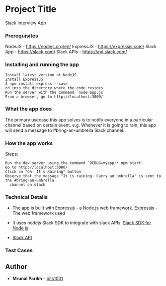 # Project Title

Slack Interview App

### Prerequisites

NodeJS - https://nodejs.org/en/
ExpressJS - https://expressjs.com/
Slack App - https://slack.com/
Slack APIs - https://api.slack.com/

### Installing and running the app
```
Install latest version of NodeJS
Install ExpressJS 
$ npm install express --save
cd into the directory where the code resides
Run the server with the command `node app.js`
From a browser, go to http://localhost:3000/
```

### What the app does
The primary usecase this app solves is to notify everyone in a particular channel based on certain event.
e.g. Whehever it is going to rain, this app will send a message to #bring-an-umbrella Slack channel. 

### How the app works
Steps:
```Sign in to the Slack App.
Run the dev server using the command `DEBUG=myapp:* npm start`
Go to http://localhost:3000/
Click on "Oh! It's Raining" button
Observe that the message "It is raining. Carry an umbrella" is sent to the #bring-an-umbrella
  channel on slack
```

### Technical Details
* The app is built with Expressjs - a Node.js web framework. 
[Expressjs](https://expressjs.com/) - The web framework used

* It uses nodejs Slack SDK to integrate with slack APIs. 
[Slack SDK for Node js](https://slackapi.github.io/node-slack-sdk)

* [Slack API](https://api.slack.com/)


### Test Cases


## Author

* **Mrunal Parikh** - [bits1001](https://github.com/bits1001/slack-api-interview)

